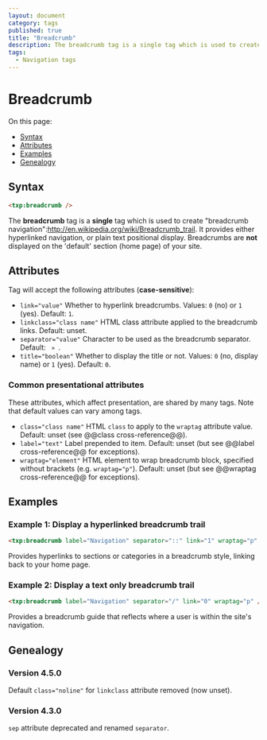 ```yaml
---
layout: document
category: tags
published: true
title: "Breadcrumb"
description: The breadcrumb tag is a single tag which is used to create breadcrumb navigation.
tags:
  - Navigation tags
---
```


# Breadcrumb

On this page:

* [Syntax](#user-content-syntax)
* [Attributes](#user-content-attributes)
* [Examples](#user-content-examples)
* [Genealogy](#user-content-genealogy)

## Syntax

```html
<txp:breadcrumb />
```

The **breadcrumb** tag is a __single__ tag which is used to create "breadcrumb navigation":http://en.wikipedia.org/wiki/Breadcrumb_trail. It provides either hyperlinked navigation, or plain text positional display. Breadcrumbs are __not__ displayed on the 'default' section (home page) of your site.

## Attributes

Tag will accept the following attributes (**case-sensitive**):

* `link="value"`
Whether to hyperlink breadcrumbs.
Values: `0` (no) or `1` (yes).
Default: `1`.
* `linkclass="class name"`
HTML class attribute applied to the breadcrumb links.
Default: unset.
* `separator="value"`
Character to be used as the breadcrumb separator.
Default: ` » `.
* `title="boolean"`
Whether to display the title or not.
Values: `0` (no, display name) or `1` (yes).
Default: `0`.

### Common presentational attributes

These attributes, which affect presentation, are shared by many tags. Note that default values can vary among tags.

* `class="class name"`
HTML `class` to apply to the `wraptag` attribute value.
Default: unset (see @@class cross-reference@@).
* `label="text"`
Label prepended to item.
Default: unset (but see @@label cross-reference@@ for exceptions).
* `wraptag="element"`
HTML element to wrap breadcrumb block, specified without brackets (e.g. `wraptag="p"`).
Default: unset (but see @@wraptag cross-reference@@ for exceptions).

## Examples

### Example 1: Display a hyperlinked breadcrumb trail

```html
<txp:breadcrumb label="Navigation" separator="::" link="1" wraptag="p" />
```

Provides hyperlinks to sections or categories in a breadcrumb style, linking back to your home page.

### Example 2: Display a text only breadcrumb trail

```html
<txp:breadcrumb label="Navigation" separator="/" link="0" wraptag="p" />
```

Provides a breadcrumb guide that reflects where a user is within the site's navigation.

## Genealogy

### Version 4.5.0

Default `class="noline"` for `linkclass` attribute removed (now unset).

### Version 4.3.0

`sep` attribute deprecated and renamed `separator`.
